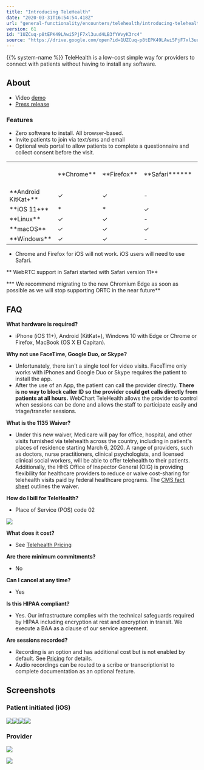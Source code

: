 ```yaml
---
title: "Introducing TeleHealth"
date: "2020-03-31T16:54:54.418Z"
url: "general-functionality/encounters/telehealth/introducing-telehealth.html"
version: 61
id: "1UZCuq-p8tEPK49LAwi5PjF7xl3uud4LB3fYWvyK3rc4"
source: "https://drive.google.com/open?id=1UZCuq-p8tEPK49LAwi5PjF7xl3uud4LB3fYWvyK3rc4"
---
```

{{% system-name %}} TeleHealth is a low-cost simple way for providers to connect with patients without having to install any software.  

## About 

* Video [demo](https://drive.google.com/file/d/132m2tAJ_yX1eVtE1lPzkUzlhQNrMXsnB/view?usp=sharing)
* [Press release](https://docs.google.com/document/d/1TdSU2dNwnUO3T4kInqYwsJAzk9dEv6OVmNUDdMwljNU)

### Features

* Zero software to install. All browser-based. 
* Invite patients to join via text/sms and email
* Optional web portal to allow patients to complete a questionnaire and collect consent before the visit. 

<table>
  <tr>
    <td></td>
    <td>**Chrome**</td>
    <td>**Firefox**</td>
    <td>**Safari******</td>
    <td>**Edge (ORTC*** & Chromium)****</td>
  </tr>
  <tr>
    <td>**Android KitKat+**</td>
    <td>✓</td>
    <td>✓</td>
    <td>-</td>
    <td>-</td>
  </tr>
  <tr>
    <td>**iOS 11+**</td>
    <td>*</td>
    <td>*</td>
    <td>✓</td>
    <td>-</td>
  </tr>
  <tr>
    <td>**Linux**</td>
    <td>✓</td>
    <td>✓</td>
    <td>-</td>
    <td>-</td>
  </tr>
  <tr>
    <td>**macOS**</td>
    <td>✓</td>
    <td>✓</td>
    <td>✓</td>
    <td>-</td>
  </tr>
  <tr>
    <td>**Windows**</td>
    <td>✓</td>
    <td>✓</td>
    <td>-</td>
    <td>✓</td>
  </tr>
</table>

* Chrome and Firefox for iOS will not work. iOS users will need to use Safari.

** WebRTC support in Safari started with Safari version 11**

*** We recommend migrating to the new Chromium Edge as soon as possible as we will stop supporting ORTC in the near future**



## FAQ

**What hardware is required?**

* iPhone (iOS 11+), Android (KitKat+), Windows 10 with Edge or Chrome or Firefox, MacBook (OS X El Capitan).

**Why not use FaceTime, Google Duo, or Skype?**

* Unfortunately, there isn't a single tool for video visits. FaceTime only works with iPhones and Google Duo or Skype requires the patient to install the app. 
* After the use of an App, the patient can call the provider directly. <strong>There is no way to block caller ID so the provider could get calls directly from patients at all hours.</strong> WebChart TeleHealth allows the provider to control when sessions can be done and allows the staff to participate easily and triage/transfer sessions. 

**What is the 1135 Waiver?**

* Under this new waiver, Medicare will pay for office, hospital, and other visits furnished via telehealth across the country, including in patient's places of residence starting March 6, 2020.  A range of providers, such as doctors, nurse practitioners, clinical psychologists, and licensed clinical social workers, will be able to offer telehealth to their patients.  Additionally, the HHS Office of Inspector General (OIG) is providing flexibility for healthcare providers to reduce or waive cost-sharing for telehealth visits paid by federal healthcare programs. The [CMS fact sheet](https://www.cms.gov/newsroom/fact-sheets/medicare-telemedicine-health-care-provider-fact-sheet) outlines the waiver. 

**How do I bill for TeleHealth?**

* Place of Service (POS) code 02

![](introducing-telehealth.images/image2.png)

**What does it cost?**

* See [Telehealth Pricing](telehealth-pricing.html)

**Are there minimum commitments?**

* No

**Can I cancel at any time?**

* Yes

**Is this HIPAA compliant?**

* Yes. Our infrastructure complies with the technical safeguards required by HIPAA including encryption at rest and encryption in transit. We execute a BAA as a clause of our service agreement. 

**Are sessions recorded?**

* Recording is an option and has additional cost but is not enabled by default. See [Pricing](#h.r8pf4oszsrdj) for details. 
* Audio recordings can be routed to a scribe or transcriptionist to complete documentation as an optional feature. 

## Screenshots 

### Patient initiated (iOS)

![](introducing-telehealth.images/image3.png)![](introducing-telehealth.images/image4.png)![](introducing-telehealth.images/image5.png)![](introducing-telehealth.images/image6.png)



### Provider

![](https://lh3.googleusercontent.com/vE02_X7NwUQRaGi-f369X3LYTQd9aXI8jAhR6TQYyZApN8d5Y6qkUCay4XOlwnXWroJjTeoodi5cZRlBz-H74cvad6l0PvC956Sft_ZjWIb9RAFShCE7F_fnW55WVGiNtOJ99gK98F68zPH_HA)



![](https://lh4.googleusercontent.com/TzGd8U-E7-545BNWERyipE8fTuVYVxIkzZEj5EgPPJ80AyBtVp8OVlPGusAKVODdl6mlT8fzh9kOa1Oil_trppDfMW0rU6mizdY4Kb7FIJnkYqHBMiz-82jMU05zu-kevjEgzKRnazlvAM7GZA)



